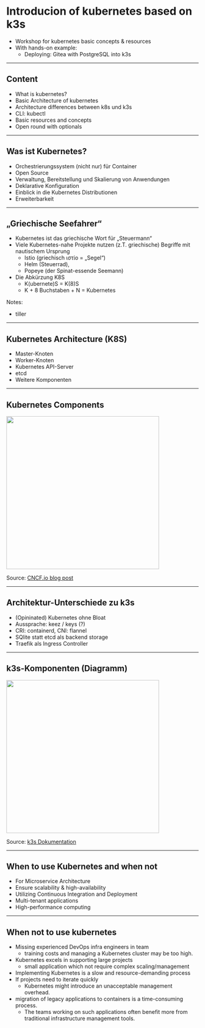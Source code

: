 # Introducion of kubernetes based on k3s

 - Workshop for kubernetes basic concepts & resources
 - With hands-on example:
   - Deploying: Gitea with PostgreSQL into k3s

----

## Content

- What is kubernetes?
- Basic Architecture of kubernetes
- Architecture differences between k8s und k3s
- CLI: kubectl
- Basic resources and concepts
- Open round with optionals

----

## Was ist Kubernetes?

 - Orchestrierungssystem (nicht nur) für Container
 - Open Source
 - Verwaltung, Bereitstellung und Skalierung von Anwendungen
 - Deklarative Konfiguration
 - Einblick in die Kubernetes Distributionen
 - Erweiterbarkeit

----

## „Griechische Seefahrer“

<!-- .slide: data-background-opacity="10%" data-background-image="./images/backgrounds/choco-1920x1080.png" -->

  - Kubernetes ist das griechische Wort für „Steuermann“
  - Viele Kubernetes-nahe Projekte nutzen (z.T. griechische) Begriffe
    mit nautischem Ursprung
      - Istio (griechisch ιστίο = „Segel“)
      - Helm (Steuerrad),
      - Popeye (der Spinat-essende Seemann)
  - Die Abkürzung K8S
    - K(ubernete)S = K(8)S
    - K + 8 Buchstaben + N = Kubernetes

Notes:
- tiller

----

## Kubernetes Architecture (K8S)

- Master-Knoten
- Worker-Knoten
- Kubernetes API-Server
- etcd
- Weitere Komponenten

----
## Kubernetes Components

<div><img src="./images/k8s-architecture-1.png" style="height: 400px;"></div>

Source: [CNCF.io blog post](https://www.cncf.io/blog/2019/08/19/how-kubernetes-works/)

----

## Architektur-Unterschiede zu k3s

- (Opininated) Kubernetes ohne Bloat
- Aussprache: keez / keys (?)
- CRI: containerd, CNI: flannel
- SQlite statt etcd als backend storage
- Traefik als Ingress Controller

----

## k3s-Komponenten (Diagramm)

<div><img src="./images/k3s-architecture-1.png" style="height: 400px;"></div>

Source: [k3s Dokumentation](https://docs.k3s.io/architecture)

----

## When to use Kubernetes and when not

- For Microservice Architecture
- Ensure scalability & high-availability
- Utilizing Continuous Integration and Deployment
- Multi-tenant applications
- High-performance computing

----

## When not to use kubernetes

- Missing experienced DevOps infra engineers in team
  - training costs and managing a Kubernetes cluster may be too high.
- Kubernetes excels in supporting large projects
  - small application which not require complex scaling/management
- Implementing Kubernetes is a slow and resource-demanding process
- If projects need to iterate quickly
  - Kubernetes might introduce an unacceptable management overhead.
- migration of legacy applications to containers is a time-consuming process.
  - The teams working on such applications often benefit more from traditional infrastructure management tools.
